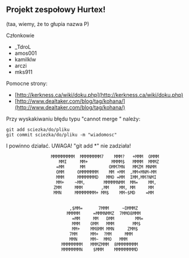 Projekt zespołowy Hurtex!
-----------------------------
(taa, wiemy, że to głupia nazwa  P)

Członkowie 

- _TdroL
- amos001
- kamilklw
- arczi 
- mks911


Pomocne strony:

- [http://kerkness.ca/wiki/doku.php](http://kerkness.ca/wiki/doku.php)
- [http://www.dealtaker.com/blog/tag/kohana/](http://www.dealtaker.com/blog/tag/kohana/)

Przy wyskakiwaniu błędu typu "cannot merge <plik>" należy:

	git add sciezka/do/pliku
	git commit sciezka/do/pliku -m "wiadomosc"

I powinno działać. UWAGA! "git add *" nie zadziała!


                     MMMMMMMMM  MMMMMMMM7    MMM?   +MMM  OMMM
                        MMI     MM+         MMMM$   MMMM  MMMZ
                       =MM      MM         OMM7MN   MMZM MNMM
                       OMM     OMMMMMMM    MM +MM  ,MM+MNM~MM
                       MMM     MMMMMMMD   MMO =MM  IMM,MM?NMI
                       MM+    ~MM,       MMMMMNMM  MM=    MM,
                      ZMM     MMM       ,MM    MM, MM     MM
                      MMN     MMMMMMMM+ MM$    MM~$MD    =MM


                            ,$MM=      7MMM     ~DMMMZ
                           MMMMM     =MMMNMMZ  7MMO8MMM
                             =MM     MM   DMM        MM=
                             MMM    OMM   MMM       MM$
                             MM+    MM8MM MMN     ZMM$
                            7MM     MM+  ?MM     MMM
                            MMN     MM~  MMO   MMM
                         MMMMMMMM   MMMZMMM  8MMMMMMMM
                         MMMMMMMN    $MMM    MMMMMMMMD






